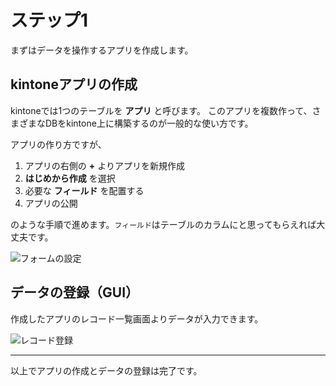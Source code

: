 # ステップ1

まずはデータを操作するアプリを作成します。

## kintoneアプリの作成

kintoneでは1つのテーブルを **アプリ** と呼びます。
このアプリを複数作って、さまざまなDBをkintone上に構築するのが一般的な使い方です。

アプリの作り方ですが、

1. アプリの右側の **+** よりアプリを新規作成
2. **はじめから作成** を選択
3. 必要な **フィールド** を配置する
4. アプリの公開

のような手順で進めます。`フィールド`はテーブルのカラムにと思ってもらえれば大丈夫です。

![フォームの設定](https://qiita-image-store.s3.amazonaws.com/0/153051/b74c5ce2-8a8f-d461-7e0d-e20c7b2dbdc5.gif)

## データの登録（GUI）

作成したアプリのレコード一覧画面よりデータが入力できます。

![レコード登録](https://qiita-image-store.s3.amazonaws.com/0/153051/e403d35d-4af2-f3c9-d9ec-6cca7e50746d.gif)

---
以上でアプリの作成とデータの登録は完了です。
